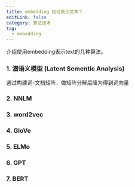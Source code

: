 ```yaml
---
title: embedding 如何表示文本？
editLink: false
category: 算法技术
tag:
  - embedding
---
```



介绍使用embedding表示text的几种算法。

### 1. 潜语义模型 (Latent Sementic Analysis)

通过构建词-文档矩阵，做矩阵分解后降为得到词向量

### 2. NNLM

### 3. word2vec

### 4. GloVe

### 5. ELMo

### 6. GPT

### 7. BERT





